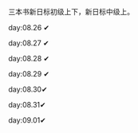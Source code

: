 三本书新日标初级上下，新日标中级上。

day:08.26 ✔

day:08.27 ✔

day:08.28 ✔

day:08.29 ✔

day:08.30✔

day:08.31✔

day:09.01✔